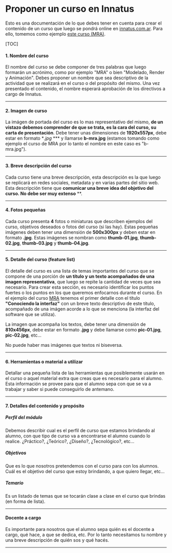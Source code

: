 # Proponer un curso en Innatus

Esto es una documentación de lo que debes tener en cuenta para crear el contenido de un curso que luego se pondrá online en [innatus.com.ar](http://innatus.com.ar). 
Para ello, tomemos como ejemplo [este curso (MRA)](http://www.innatus.com.ar/cursos/mra).


[TOC]


#### 1. Nombre del curso

El nombre del curso se debe componer de tres palabras que luego formarán un acrónimo, como por ejemplo "MRA" o bien "Modelado, Render y Animación". Debes proponer un nombre que sea descriptivo de la actividad que se realizará en el curso o del propósito del mismo. Una vez presentado el contenido, el nombre esperará aprobación de los directivos a cargo de Innatus.

_ _ _ 

#### 2. Imagen de curso

La imágen de portada del curso es lo mas representativo del mismo, **de un vistazo debemos comprender de que se trata, es la cara del curso, su carta de presentación**. Debe tener unas dimensiones de **1920x557px**, debe estar en formato **.jpg* *** y llamarse **b-mra.jpg** (estamos tomando como ejemplo el curso de MRA por lo tanto el nombre en este caso es "b-mra.jpg").

_ _ _

#### 3. Breve descripción del curso

Cada curso tiene una breve descripción, esta descripción es la que luego se replicará en redes sociales, metadata y en varias partes del sitio web. Esta descripción tiene que **comunicar una breve idea del objetivo del curso. No debe ser muy extenso** **.

_ _ _

#### 4. Fotos pequeñas

Cada curso presenta **4** fotos o miniaturas que describen ejemplos del curso, objetivos deseados o fotos del curso (si las hay). Estas pequeñas imágenes deben tener una dimensión de **500x300px** y deben estar en formato **.jpg**. Estas imágenes se nombran como **thumb-01.jpg**, **thumb-02.jpg**, **thumb-03.jpg** y **thumb-04.jpg**.


_ _ _

#### 5. Detalle del curso (feature list)

El detalle del curso es una lista de temas importantes del curso que se compone de una porción de **un título y un texto acompañados de una imagen representativa**, que luego se repite la cantidad de veces que sea necesario. Para crear esta sección, es necesario identificar los puntos fuertes o los puntos en los que queremos enfocarnos durante el curso. En el ejemplo del curso [MRA](http://innatus.com.ar/cursos/mra) tenemos el primer detalle con el título **"Conociendo la interfaz"** con un breve texto descriptivo de este título, acompañado de una imágen acorde a lo que se menciona (la interfaz del software que se utiliza).

La imagen que acompaña los textos, debe tener una dimensión de **810x456px**, debe estar en formato **.jpg** y debe llamarse como **pic-01.jpg**, **pic-02.jpg**, etc...

No puede haber mas imágenes que textos ni biseversa.


_ _ _

#### 6. Herramientas o material a utilizar

Detallar una pequeña lista de las herramientas que posiblemente usarán en el curso o aquel material extra que creas que es necesario para el alumno. Esta información se provee para que el alumno sepa con que se va a trabajar y saber si puede conseguirlo de antemano.

_ _ _

#### 7. Detalles del contenido y propósito

##### Perfil del módulo

Debemos describir cual es el perfil de curso que estamos brindando al alumno, con que tipo de curso va a encontrarse el alumno cuando lo realice. ¿Práctico?, ¿Teórico?, ¿Diseño?, ¿Tecnológico?, etc...

##### Objetivos

Que es lo que nosotros pretendemos con el curso para con los alumnos. Cuál es el objetivo del curso que estoy brindando, a que quiero llegar, etc...

##### Temario
Es un listado de temas que se tocarán clase a clase en el curso que brindas (en forma de lista).

_ _ _

#### Docente a cargo

Es importante para nosotros que el alumno sepa quién es el docente a cargo, qué hace, a que se dedica, etc. Por lo tanto necesitamos tu nombre y una breve descripción de quién sos y qué hacés.

_ _ _












